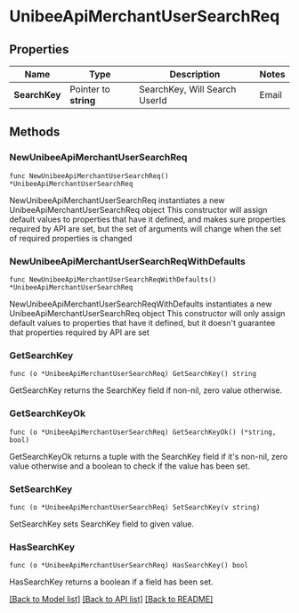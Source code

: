 # UnibeeApiMerchantUserSearchReq

## Properties

Name | Type | Description | Notes
------------ | ------------- | ------------- | -------------
**SearchKey** | Pointer to **string** | SearchKey, Will Search UserId|Email|UserName|CompanyName|SubscriptionId|VatNumber|InvoiceId||PaymentId | [optional] 

## Methods

### NewUnibeeApiMerchantUserSearchReq

`func NewUnibeeApiMerchantUserSearchReq() *UnibeeApiMerchantUserSearchReq`

NewUnibeeApiMerchantUserSearchReq instantiates a new UnibeeApiMerchantUserSearchReq object
This constructor will assign default values to properties that have it defined,
and makes sure properties required by API are set, but the set of arguments
will change when the set of required properties is changed

### NewUnibeeApiMerchantUserSearchReqWithDefaults

`func NewUnibeeApiMerchantUserSearchReqWithDefaults() *UnibeeApiMerchantUserSearchReq`

NewUnibeeApiMerchantUserSearchReqWithDefaults instantiates a new UnibeeApiMerchantUserSearchReq object
This constructor will only assign default values to properties that have it defined,
but it doesn't guarantee that properties required by API are set

### GetSearchKey

`func (o *UnibeeApiMerchantUserSearchReq) GetSearchKey() string`

GetSearchKey returns the SearchKey field if non-nil, zero value otherwise.

### GetSearchKeyOk

`func (o *UnibeeApiMerchantUserSearchReq) GetSearchKeyOk() (*string, bool)`

GetSearchKeyOk returns a tuple with the SearchKey field if it's non-nil, zero value otherwise
and a boolean to check if the value has been set.

### SetSearchKey

`func (o *UnibeeApiMerchantUserSearchReq) SetSearchKey(v string)`

SetSearchKey sets SearchKey field to given value.

### HasSearchKey

`func (o *UnibeeApiMerchantUserSearchReq) HasSearchKey() bool`

HasSearchKey returns a boolean if a field has been set.


[[Back to Model list]](../README.md#documentation-for-models) [[Back to API list]](../README.md#documentation-for-api-endpoints) [[Back to README]](../README.md)


